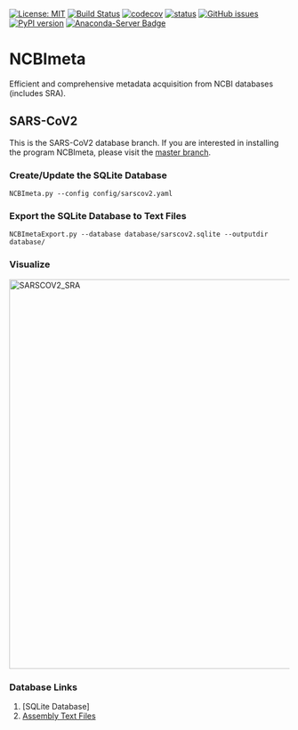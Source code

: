 [![License: MIT](https://img.shields.io/badge/License-MIT-yellow.svg)](https://github.com/ktmeaton/NCBImeta/blob/master/LICENSE)
[![Build Status](https://travis-ci.org/ktmeaton/NCBImeta.svg?branch=master)](https://travis-ci.org/ktmeaton/NCBImeta)
[![codecov](https://codecov.io/gh/ktmeaton/ncbimeta/branch/dev/graph/badge.svg)](https://codecov.io/gh/ktmeaton/NCBImeta/branch/master)
[![status](https://joss.theoj.org/papers/72376aa12ddf832465c92490b2074e7b/status.svg)](https://joss.theoj.org/papers/72376aa12ddf832465c92490b2074e7b)
[![GitHub issues](https://img.shields.io/github/issues/ktmeaton/NCBImeta.svg)](https://github.com/ktmeaton/NCBImeta/issues)
[![PyPI version](https://badge.fury.io/py/NCBImeta.svg)](https://badge.fury.io/py/NCBImeta)
[![Anaconda-Server Badge](https://anaconda.org/bioconda/ncbimeta/badges/version.svg)](https://anaconda.org/bioconda/ncbimeta)

# NCBImeta
Efficient and comprehensive metadata acquisition from NCBI databases (includes SRA).  

## SARS-CoV2
This is the SARS-CoV2 database branch. If you are interested in installing the program NCBImeta, please visit the [master branch](https://github.com/ktmeaton/NCBImeta).  

### Create/Update the SQLite Database
```
NCBImeta.py --config config/sarscov2.yaml
```

### Export the SQLite Database to Text Files
```
NCBImetaExport.py --database database/sarscov2.sqlite --outputdir database/
```

### Visualize
<img src="https://github.com/ktmeaton/NCBImeta/blob/SARSCOV2/images/sarscov2_sra.png" alt="SARSCOV2_SRA" width="700px"/>

### Database Links
1. [SQLite Database]
2. [Assembly Text Files](https://raw.githubusercontent.com/ktmeaton/NCBImeta/SARSCOV2/database/sarscov2_Assembly.txt)
